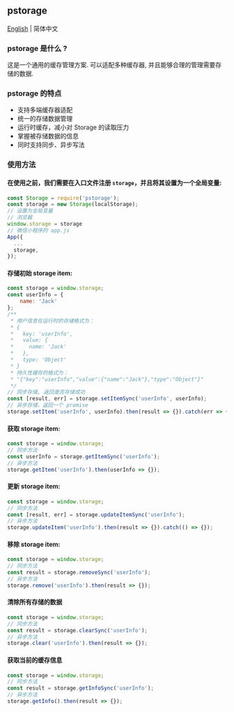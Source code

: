 ## pstorage
[English](./README.md) | 简体中文

### pstorage 是什么 ?

这是一个通用的缓存管理方案. 可以适配多种缓存器, 并且能够合理的管理需要存储的数据.

### pstorage 的特点
- 支持多端缓存器适配
- 统一的存储数据管理
- 运行时缓存，减小对 Storage 的读取压力
- 掌握被存储数据的信息
- 同时支持同步、异步写法

### 使用方法

#### 在使用之前，我们需要在入口文件注册 `storage`，并且将其设置为一个全局变量:

```javascript
const Storage = require('pstorage');
const storage = new Storage(localStorage);
// 设置为全局变量
// 浏览器
window.storage = storage
// 微信小程序的 app.js
App({
  ...
  storage,
});

```

#### 存储初始 storage item:

```javascript
const storage = window.storage;
const userInfo = {
	name: 'Jack'
};
/**
 * 用户信息在运行时的存储格式为：
 * {
 *   key: 'userInfo',
 *   value: {
 *     name: 'Jack'
 *   },
 *   type: 'Object'
 * }
 * 持久性缓存的格式为：
 * "{"key":"userInfo","value":{"name":"Jack"},"type":"Object"}"
 */
// 同步存储, 返回是否存储成功
const [result, err] = storage.setItemSync('userInfo', userInfo);
// 异步存储，返回一个 promise
storage.setItem('userInfo', userInfo).then(result => {}).catch(err => {});
```

#### 获取 storage item:

```javascript
const storage = window.storage;
// 同步方法
const userInfo = storage.getItemSync('userInfo');
// 异步方法
storage.getItem('userInfo').then(userInfo => {});
```

#### 更新 storage item:

```javascript
const storage = window.storage;
// 同步方法
const [result, err] = storage.updateItemSync('userInfo');
// 异步方法
storage.updateItem('userInfo').then(result => {}).catch(() => {});
```

#### 移除 storage item:

```javascript
const storage = window.storage;
// 同步方法
const result = storage.removeSync('userInfo');
// 异步方法
storage.remove('userInfo').then(result => {});
```

#### 清除所有存储的数据

```javascript
const storage = window.storage;
// 同步方法
const result = storage.clearSync('userInfo');
// 异步方法
storage.clear('userInfo').then(result => {});
```

#### 获取当前的缓存信息

```javascript
const storage = window.storage;
// 同步方法
const result = storage.getInfoSync('userInfo');
// 异步方法
storage.getInfo().then(result => {});
```


